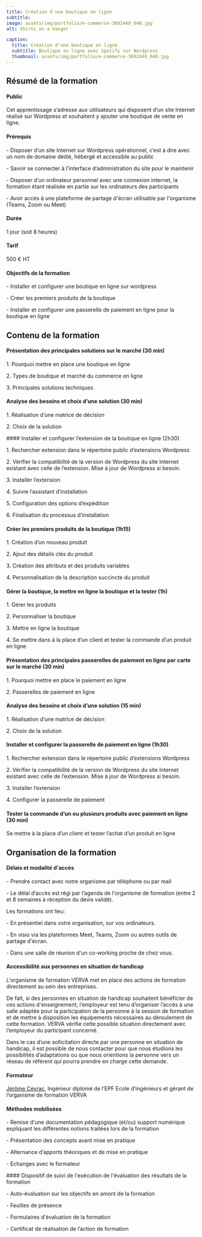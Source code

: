 ```yaml
---
title: Création d'une boutique en ligne
subtitle: 
image: assets/img/portfolio/e-commerce-3692440_640.jpg
alt: Shirts on a hanger

caption:
  title: Création d'une boutique en ligne
  subtitle: Boutique en ligne avec Spotify sur Wordpress
  thumbnail: assets/img/portfolio/e-commerce-3692440_640.jpg
---
```


## Résumé de la formation

#### Public


Cet apprentissage s’adresse aux utilisateurs qui disposent d’un site Internet réalisé sur Wordpress et souhaitent y ajouter une boutique de vente en ligne.


#### Prérequis
<p align="left">
- Disposer d’un site Internet sur Wordpress opérationnel, c’est à dire avec un nom de domaine dédié, hébergé et accessible au public
</p>
<p align="left">
- Savoir se connecter à l’interface d’administration du site pour le maintenir
</p>
<p align="left">
- Disposer d’un ordinateur personnel avec une connexion internet, la formation étant réalisée en partie sur les ordinateurs des participants
</p>
<p align="left">
- Avoir accès à une plateforme de partage d'écran utilisable par l'organisme (Teams, Zoom ou Meet)
</p>

#### Durée

1 jour (soit 8 heures)

#### Tarif

500 € HT

#### Objectifs de la formation
<p align="left">
- Installer et configurer une boutique en ligne sur wordpress
</p><p align="left">
- Créer les premiers produits de la boutique
</p><p align="left">
- Installer et configurer une passerelle de paiement en ligne pour la boutique en ligne
</p>

## Contenu de la formation

#### Présentation des principales solutions sur le marché (30 min)
<p align="left">
1.  Pourquoi mettre en place une boutique en ligne
</p><p align="left">
2.  Types de boutique et marché du commerce en ligne
</p><p align="left">
3.  Principales solutions techniques
</p>

#### Analyse des besoins et choix d’une solution (30 min)
<p align="left">
1.  Réalisation d’une matrice de décision
</p><p align="left">
2.  Choix de la solution
</p>
#### Installer et configurer l’extension de la boutique en ligne (2h30)
<p align="left">
1.  Rechercher extension dans le répertoire public d’extensions Wordpress
</p><p align="left">
2.  Vérifier la compatibilité de la version de Wordpress du site Internet existant avec celle de l’extension. Mise à jour de Wordpress si besoin.
</p><p align="left">
3.  Installer l’extension
</p><p align="left">
4.  Suivre l’assistant d’installation
</p><p align="left">
5.  Configuration des options d’expédition
</p><p align="left">
6.  Finalisation du processus d’installation
</p>

#### Créer les premiers produits de la boutique (1h15)
<p align="left">
1.  Création d’un nouveau produit
</p><p align="left">
2.  Ajout des détails clés du produit
</p><p align="left">
3.  Création des attributs et des produits variables
</p><p align="left">
4.  Personnalisation de la description succincte du produit
</p>

#### Gérer la boutique, la mettre en ligne la boutique et la tester (1h)
<p align="left">
1.  Gérer les produits
</p><p align="left">
2.  Personnaliser la boutique
</p><p align="left">
3.  Mettre en ligne la boutique
</p><p align="left">
4.  Se mettre dans à la place d’un client et tester la commande d’un produit en ligne
</p>

#### Présentation des principales passerelles de paiement en ligne par carte sur le marché (30 min)
<p align="left">
1.  Pourquoi mettre en place le paiement en ligne
</p><p align="left">
2.  Passerelles de paiement en ligne
</p>

#### Analyse des besoins et choix d’une solution (15 min)
<p align="left">
1.  Réalisation d’une matrice de décision
</p><p align="left">
2.  Choix de la solution
</p>

#### Installer et configurer la passerelle de paiement en ligne (1h30)
<p align="left">
1.  Rechercher extension dans le répertoire public d’extensions Wordpress
</p><p align="left">
2.  Vérifier la compatibilité de la version de Wordpress du site Internet existant avec celle de l’extension. Mise à jour de Wordpress si besoin.
</p><p align="left">
3.  Installer l’extension
</p><p align="left">
4.  Configurer la passerelle de paiement
</p>

#### Tester la commande d’un ou plusieurs produits avec paiement en ligne (30 min)

Se mettre à la place d’un client et tester l’achat d’un produit en ligne

## Organisation de la formation

#### Délais et modalité d'accès
<p align="left">
- Prendre contact avec notre organisme par téléphone ou par mail
</p><p align="left">
- Le délai d’accès est régi par l’agenda de l'organisme de formation (entre 2 et 8 semaines à réception du devis validé).
</p>
Les formations ont lieu:
<p align="left">
- En présentiel dans votre organisation, sur vos ordinateurs.
</p><p align="left">
- En visio via les plateformes Meet, Teams, Zoom ou autres outils de partage d'écran.
</p><p align="left">
- Dans une salle de réunion d'un co-working proche de chez vous.
</p>

#### Accessibilité aux personnes en situation de handicap

L'organisme de formation VERVA met en place des actions de formation directement au sein des entreprises.

De fait, si des personnes en situation de handicap souhaitent bénéficier de ces actions d'enseignement, l’employeur est tenu d’organiser l’accès à une salle adaptée pour la participation de la personne à la session de formation et de mettre à disposition les équipements nécessaires au déroulement de cette formation. VERVA vérifie cette possible situation directement avec l’employeur du participant concerné.

Dans le cas d’une sollicitation directe par une personne en situation de handicap, il est possible de nous contacter pour que nous étudions les possibilités d’adaptations ou que nous orientions la personne vers un réseau de référent qui pourra prendre en charge cette demande.

#### Formateur

[Jérôme Ceyrac](https://jeromeceyrac.com/fr), Ingénieur diplomé de l’EPF Ecole d’ingénieurs et gérant de l’organisme de formation VERVA

#### Méthodes mobilisées
<p align="left">
- Remise d'une documentation pédagogique (et/ou) support numérique expliquant les différentes notions traitées lors de la formation
</p><p align="left">
- Présentation des concepts avant mise en pratique
</p><p align="left">
- Alternance d’apports théoriques et de mise en pratique
</p><p align="left">
- Echanges avec le formateur
</p>
#### Dispositif de suivi de l'exécution de l'évaluation des résultats de la formation
<p align="left">
- Auto-évaluation sur les objectifs en amont de la formation
</p><p align="left">
- Feuilles de présence
</p><p align="left">
- Formulaires d'évaluation de la formation
</p><p align="left">
- Certificat de réalisation de l’action de formation
</p>